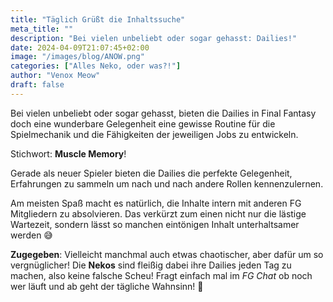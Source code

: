 ```yaml
---
title: "Täglich Grüßt die Inhaltssuche"
meta_title: ""
description: "Bei vielen unbeliebt oder sogar gehasst: Dailies!"
date: 2024-04-09T21:07:45+02:00
image: "/images/blog/ANOW.png"
categories: ["Alles Neko, oder was?!"]
author: "Venox Meow"
draft: false
---
```


Bei vielen unbeliebt oder sogar gehasst, bieten die Dailies in Final Fantasy doch eine wunderbare Gelegenheit eine gewisse Routine für die Spielmechanik und die Fähigkeiten der jeweiligen Jobs zu entwickeln.

Stichwort: **Muscle Memory**!

Gerade als neuer Spieler bieten die Dailies die perfekte Gelegenheit, Erfahrungen zu sammeln um nach und nach andere Rollen kennenzulernen. 

Am meisten Spaß macht es natürlich, die Inhalte intern mit anderen FG Mitgliedern zu absolvieren. Das verkürzt zum einen nicht nur die lästige Wartezeit, sondern lässt so manchen eintönigen Inhalt unterhaltsamer werden :sweat_smile: 

**Zugegeben**: Vielleicht manchmal auch etwas chaotischer, aber dafür um so vergnüglicher! Die **Nekos** sind fleißig dabei ihre Dailies jeden Tag zu machen, also keine falsche Scheu! Fragt einfach mal im *FG Chat* ob noch wer läuft und ab geht der tägliche Wahnsinn! :zany_face:
